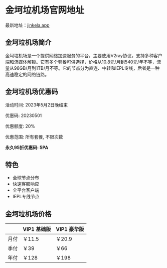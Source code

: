 # 金坷垃机场官网地址

最新地址：[jinkela.app](https://jinkela.baby/auth/register?code=efZW)

## 金坷垃机场简介

金坷垃机场是一个提供网络加速服务的平台，主要使用V2ray协议，支持多种客户端和流媒体解锁。它有多个套餐可供选择，价格从10.8元/月到540元/年不等，流量从98GB/月到1TB/月不等。它的节点分为直连、中转和IEPL专线，后者是一种高速稳定的网络链路。

## 金坷垃机场优惠码

活动时间: 2023年5月2日晚结束

优惠码: 20230501

优惠额度: 20%

优惠范围: 所有套餐, 不限次数

**永久95折优惠码: 5PA**

## 特色

* 全球节点分布
* 快速客服响应
* 全平台客户端
* IEPL专线节点

## 金坷垃机场价格

||VIP1 基础版|VIP1 豪华版|
|----|----|----|
|月付|￥11.5|￥20.9|
|季付|￥39|￥66|
|年付|￥128|￥198|


